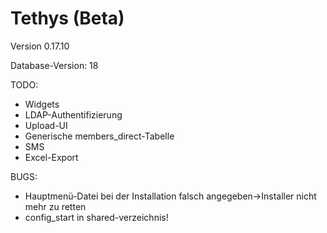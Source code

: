 Tethys (Beta)
=============

Version 0.17.10

Database-Version: 18

TODO:
* Widgets
* LDAP-Authentifizierung
* Upload-UI
* Generische members_direct-Tabelle
* SMS
* Excel-Export

BUGS:
* Hauptmenü-Datei bei der Installation falsch angegeben->Installer nicht mehr zu retten
* config_start in shared-verzeichnis!
